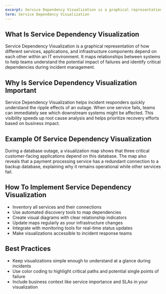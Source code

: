 ```yaml
---
excerpt: Service Dependency Visualization is a graphical representation of how different services, applications, and infrastructure components depend on each other within an IT environment.
term: Service Dependency Visualization
---
```

## What Is Service Dependency Visualization

Service Dependency Visualization is a graphical representation of how different services, applications, and infrastructure components depend on each other within an IT environment. It maps relationships between systems to help teams understand the potential impact of failures and identify critical dependencies during incident management.

## Why Is Service Dependency Visualization Important

Service Dependency Visualization helps incident responders quickly understand the ripple effects of an outage. When one service fails, teams can immediately see which downstream systems might be affected. This visibility speeds up root cause analysis and helps prioritize recovery efforts based on business impact.

## Example Of Service Dependency Visualization

During a database outage, a visualization map shows that three critical customer-facing applications depend on this database. The map also reveals that a payment processing service has a redundant connection to a backup database, explaining why it remains operational while other services fail.

## How To Implement Service Dependency Visualization

- Inventory all services and their connections
- Use automated discovery tools to map dependencies
- Create visual diagrams with clear relationship indicators
- Update maps regularly as your infrastructure changes
- Integrate with monitoring tools for real-time status updates
- Make visualizations accessible to incident response teams

## Best Practices

- Keep visualizations simple enough to understand at a glance during incidents
- Use color coding to highlight critical paths and potential single points of failure
- Include business context like service importance and SLAs in your visualization